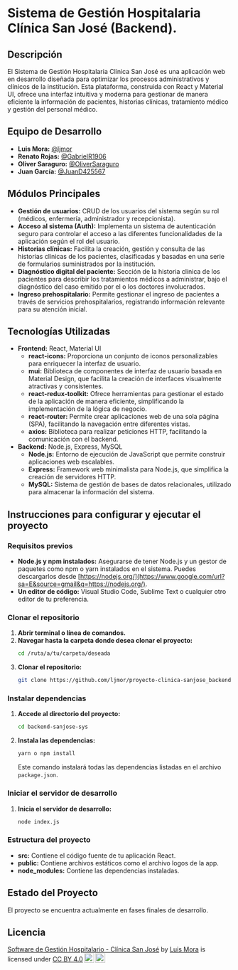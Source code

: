 # Sistema de Gestión Hospitalaria Clínica San José (Backend).

## Descripción
El Sistema de Gestión Hospitalaria Clínica San José es una aplicación web en desarrollo diseñada para optimizar los procesos administrativos y clínicos de la institución. Esta plataforma, construida con React y Material UI, ofrece una interfaz intuitiva y moderna para gestionar de manera eficiente la información de pacientes, historias clínicas, tratamiento médico y gestión del personal médico.

## Equipo de Desarrollo
* **Luis Mora:** [@ljmor](https://github.com/ljmor)
* **Renato Rojas:** [@GabrielR1906](https://github.com/GabrielR1906)
* **Oliver Saraguro:** [@OliverSaraguro](https://github.com/OliverSaraguro)
* **Juan García:** [@JuanD425567](https://github.com/JuanD425567)

## Módulos Principales
* **Gestión de usuarios:** CRUD de los usuarios del sistema según su rol (médicos, enfermería, administrador y recepcionista).
* **Acceso al sistema (Auth):** Implementa un sistema de autenticación seguro para controlar el acceso a las diferentes funcionalidades de la aplicación según el rol del usuario.
* **Historias clínicas:** Facilita la creación, gestión y consulta de las historias clínicas de los pacientes, clasificadas y basadas en una serie de formularios suministrados por la institución.
* **Diagnóstico digital del paciente:** Sección de la historia clínica de los pacientes para describir los tratamientos médicos a administrar, bajo el diagnóstico del caso emitido por el o los doctores involucrados.
* **Ingreso prehospitalario:** Permite gestionar el ingreso de pacientes a través de servicios prehospitalarios, registrando información relevante para su atención inicial.

## Tecnologías Utilizadas
* **Frontend:** React, Material UI
    * **react-icons:** Proporciona un conjunto de iconos personalizables para enriquecer la interfaz de usuario.
    * **mui:** Biblioteca de componentes de interfaz de usuario basada en Material Design, que facilita la creación de interfaces visualmente atractivas y consistentes.
    * **react-redux-toolkit:** Ofrece herramientas para gestionar el estado de la aplicación de manera eficiente, simplificando la implementación de la lógica de negocio.
    * **react-router:** Permite crear aplicaciones web de una sola página (SPA), facilitando la navegación entre diferentes vistas.
    * **axios:** Biblioteca para realizar peticiones HTTP, facilitando la comunicación con el backend.
* **Backend:** Node.js, Express, MySQL
    * **Node.js:** Entorno de ejecución de JavaScript que permite construir aplicaciones web escalables.
    * **Express:** Framework web minimalista para Node.js, que simplifica la creación de servidores HTTP.
    * **MySQL:** Sistema de gestión de bases de datos relacionales, utilizado para almacenar la información del sistema.

## Instrucciones para configurar y ejecutar el proyecto

### Requisitos previos

  * **Node.js y npm instalados:** Asegurarse de tener Node.js y un gestor de paquetes como npm o yarn instalados en el sistema. Puedes descargarlos desde [https://nodejs.org/](https://www.google.com/url?sa=E&source=gmail&q=https://nodejs.org/).
  * **Un editor de código:** Visual Studio Code, Sublime Text o cualquier otro editor de tu preferencia.

### Clonar el repositorio

1.  **Abrir terminal o línea de comandos.**
2.  **Navegar hasta la carpeta donde desea clonar el proyecto:**
    ```bash
    cd /ruta/a/tu/carpeta/deseada
    ```
3.  **Clonar el repositorio:**
    ```bash
    git clone https://github.com/ljmor/proyecto-clinica-sanjose_backend
    ```

### Instalar dependencias

1.  **Accede al directorio del proyecto:**
    ```bash
    cd backend-sanjose-sys
    ```
2.  **Instala las dependencias:**
    ```bash
    yarn o npm install
    ```
    Este comando instalará todas las dependencias listadas en el archivo `package.json`.

### Iniciar el servidor de desarrollo

1.  **Inicia el servidor de desarrollo:**
    ```bash
    node index.js
    ```

### Estructura del proyecto

  * **src:** Contiene el código fuente de tu aplicación React.
  * **public:** Contiene archivos estáticos como el archivo logos de la app.
  * **node\_modules:** Contiene las dependencias instaladas.


## Estado del Proyecto
El proyecto se encuentra actualmente en fases finales de desarrollo.

## Licencia
<p xmlns:cc="http://creativecommons.org/ns#" xmlns:dct="http://purl.org/dc/terms/"><a property="dct:title" rel="cc:attributionURL" href="https://github.com/ljmor/proyecto-clinica-sanjose.git">Software de Gestión Hospitalario - Clínica San José</a> by <a rel="cc:attributionURL dct:creator" property="cc:attributionName" href="https://github.com/ljmor">Luis Mora</a> is licensed under <a href="https://creativecommons.org/licenses/by/4.0/?ref=chooser-v1" target="_blank" rel="license noopener noreferrer" style="display:inline-block;">CC BY 4.0<img style="height:22px!important;margin-left:3px;vertical-align:text-bottom;" src="https://mirrors.creativecommons.org/presskit/icons/cc.svg?ref=chooser-v1" alt=""><img style="height:22px!important;margin-left:3px;vertical-align:text-bottom;" src="https://mirrors.creativecommons.org/presskit/icons/by.svg?ref=chooser-v1" alt=""></a></p>

